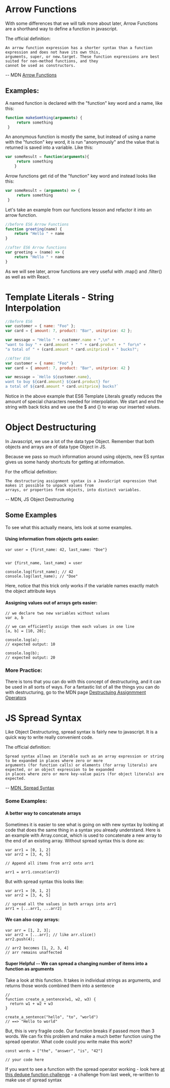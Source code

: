 # Arrow Functions

With some differences that we will talk more about later, Arrow Functions are a shorthand way to define a function in javascript.

The official definition:

```
An arrow function expression has a shorter syntax than a function expression and does not have its own this,
arguments, super, or new.target. These function expressions are best suited for non-method functions, and they
cannot be used as constructors.
```
-- MDN <a href="https://developer.mozilla.org/en-US/docs/Web/JavaScript/Reference/Functions/Arrow_functions"> Arrow Functions</a>

## Examples:

A named function is declared with the "function" key word and a name, like this:

```javascript
function makeSomthing(arguments) {
     return something
 }
```

An anonymous function is mostly the same, but instead of using a name with the "function" key word, it is run "anonymously" and the value that is returned is saved into a variable. Like this:

```javascript
var someResult = function(arguments){
     return something
    }
```

Arrow functions get rid of the "function" key word and instead looks like this:
```JavaScript
var someResult = (arguments) => {
     return something
 }

```

Let's take an example from our functions lesson and refactor it into an arrow function.

```javascript
//before ES6 Arrow Functions
function greeting(name) {
    return "Hello " + name
}

//after ES6 Arrow functions
var greeting = (name) => {
    return "Hello " + name
}
```

As we will see later, arrow functions are very useful with .map() and .filter() as well as with React.

# Template Literals - String Interpolation

```javascript
//Before ES6
var customer = { name: "Foo" };
var card = { amount: 7, product: "Bar", unitprice: 42 };

var message = "Hello " + customer.name + ",\n" +
"want to buy " + card.amount + " " + card.product + " for\n" +
"a total of " + (card.amount * card.unitprice) + " bucks?";

//After ES6
var customer = { name: "Foo" }
var card = { amount: 7, product: "Bar", unitprice: 42 }

var message = `Hello ${customer.name},
want to buy ${card.amount} ${card.product} for
a total of ${card.amount * card.unitprice} bucks?`

```
Notice in the above example that ES6 Template Literals greatly reduces the amount of special characters needed for interpolation. We start and end the string with back ticks and we use the $ and {} to wrap our inserted values.



# Object Destructuring

In Javascript, we use a lot of the data type Object. Remember that both objects and arrays are of data type Object in JS.

Because we pass so much information around using objects, new ES syntax gives us some handy shortcuts for getting at information.

For the official definition:
```
The destructuring assignment syntax is a JavaScript expression that makes it possible to unpack values from
arrays, or properties from objects, into distinct variables.
```
-- MDN, JS Object Destructuring

## Some Examples

To see what this actually means, lets look at some examples.

#### Using information from objects gets easier:

```
var user = {first_name: 42, last_name: "Doe"}


var {first_name, last_name} = user

console.log(first_name); // 42
console.log(last_name); // "Doe"
```

Here, notice that this trick only works if the variable names exactly match the object attribute keys

#### Assigning values out of arrays gets easier:

```
// we declare two new variables without values
var a, b

// we can efficiently assign them each values in one line
[a, b] = [10, 20];

console.log(a);
// expected output: 10

console.log(b);
// expected output: 20
```

### More Practice:

There is tons that you can do with this concept of destructuring, and it can be used in all sorts of ways. For a fantastic list of all the things you can do with destructuring, go to the MDN page <a href="https://developer.mozilla.org/en-US/docs/Web/JavaScript/Reference/Operators/Destructuring_assignment">Destructuing Assignmment Operators</a>

# JS Spread Syntax

Like Object Destructuring, spread syntax is fairly new to javascript. It is a quick way to write really convenient code.

The official definition:

```
Spread syntax allows an iterable such as an array expression or string to be expanded in places where zero or more
arguments (for function calls) or elements (for array literals) are expected, or an object expression to be expanded
in places where zero or more key-value pairs (for object literals) are expected.
```
-- <a href="https://developer.mozilla.org/en-US/docs/Web/JavaScript/Reference/Operators/Spread_syntax">MDN, Spread Syntax</a>

### Some Examples:

#### A better way to concatenate arrays

Sometimes it is easier to see what is going on with new syntax by looking at code that does the same thing in a syntax you already understand. Here is an example with Array.concat, which is used to concatenate a new array to the end of an existing array. Without spread syntax this is done as:

```
var arr1 = [0, 1, 2]
var arr2 = [3, 4, 5]

// Append all items from arr2 onto arr1

arr1 = arr1.concat(arr2)
```

But with spread syntax this looks like:
```
var arr1 = [0, 1, 2]
var arr2 = [3, 4, 5]

// spread all the values in both arrays into arr1
arr1 = [...arr1, ...arr2]
```

#### We can also copy arrays:
```
var arr = [1, 2, 3];
var arr2 = [...arr]; // like arr.slice()
arr2.push(4);

// arr2 becomes [1, 2, 3, 4]
// arr remains unaffected
```

#### Super Helpful -- We can spread a changing number of items into a function as arguments

Take a look at this function. It takes in individual strings as arguments, and returns those words combined them into a sentence
```
//
function create_a_sentence(w1, w2, w3) {
  return w1 + w2 + w3
}

create_a_sentence("hello", "to", "world")
// ==> "Hello to world"
```

But, this is very fragile code. Our function breaks if passed more than 3 words. We can fix this problem and make a much better function using the spread operator. What code could you write make this work?
```
const words = ["the", "answer", "is", "42"]

// your code here

```

If you want to see a function with the spread operator working - look here <a href="https://github.com/bravo-2018/daily_challenges/blob/master/March-28/dedupe/dedupe.js">at this dedupe function challenge</a> - a challenge from last week, re-written to make use of spread syntax
